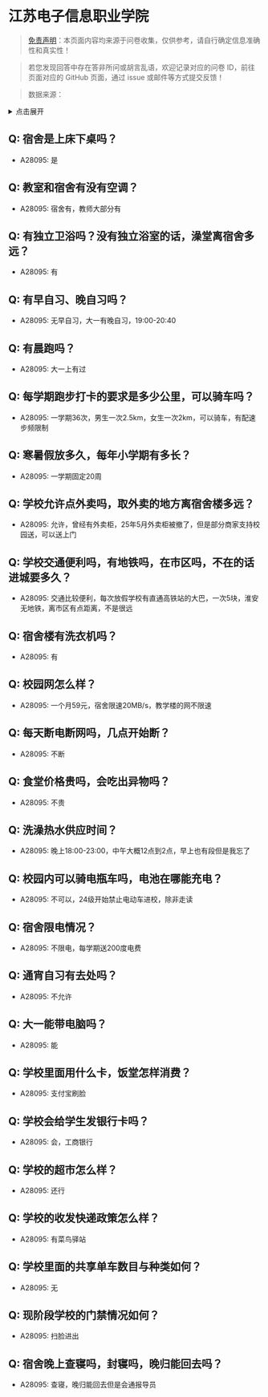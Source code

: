 # 江苏电子信息职业学院

> [免责声明](https://colleges.chat/#_3)：本页面内容均来源于问卷收集，仅供参考，请自行确定信息准确性和真实性！

> 若您发现回答中存在答非所问或胡言乱语，欢迎记录对应的问卷 ID，前往页面对应的 GitHub 页面，通过 issue 或邮件等方式提交反馈！

> 数据来源：

<details><summary>点击展开</summary>
<ul>
<li>A28095: mcfywb@163.com (2025 年 05 月)</li>
</ul>
</details>

## Q: 宿舍是上床下桌吗？

- A28095: 是

## Q: 教室和宿舍有没有空调？

- A28095: 宿舍有，教师大部分有

## Q: 有独立卫浴吗？没有独立浴室的话，澡堂离宿舍多远？

- A28095: 有

## Q: 有早自习、晚自习吗？

- A28095: 无早自习，大一有晚自习，19:00-20:40

## Q: 有晨跑吗？

- A28095: 大一上有过

## Q: 每学期跑步打卡的要求是多少公里，可以骑车吗？

- A28095: 一学期36次，男生一次2.5km，女生一次2km，可以骑车，有配速步频限制

## Q: 寒暑假放多久，每年小学期有多长？

- A28095: 一学期固定20周

## Q: 学校允许点外卖吗，取外卖的地方离宿舍楼多远？

- A28095: 允许，曾经有外卖柜，25年5月外卖柜被撤了，但是部分商家支持校园送，可以送上门

## Q: 学校交通便利吗，有地铁吗，在市区吗，不在的话进城要多久？

- A28095: 交通比较便利，每次放假学校有直通高铁站的大巴，一次5块，淮安无地铁，离市区有点距离，不是很远

## Q: 宿舍楼有洗衣机吗？

- A28095: 有

## Q: 校园网怎么样？

- A28095: 一个月59元，宿舍限速20MB/s，教学楼的网不限速

## Q: 每天断电断网吗，几点开始断？

- A28095: 不断

## Q: 食堂价格贵吗，会吃出异物吗？

- A28095: 不贵

## Q: 洗澡热水供应时间？

- A28095: 晚上18:00-23:00，中午大概12点到2点，早上也有段但是我忘了

## Q: 校园内可以骑电瓶车吗，电池在哪能充电？

- A28095: 不可以，24级开始禁止电动车进校，除非走读

## Q: 宿舍限电情况？

- A28095: 不限电，每学期送200度电费

## Q: 通宵自习有去处吗？

- A28095: 不允许

## Q: 大一能带电脑吗？

- A28095: 能

## Q: 学校里面用什么卡，饭堂怎样消费？

- A28095: 支付宝刷脸

## Q: 学校会给学生发银行卡吗？

- A28095: 会，工商银行

## Q: 学校的超市怎么样？

- A28095: 还行

## Q: 学校的收发快递政策怎么样？

- A28095: 有菜鸟驿站

## Q: 学校里面的共享单车数目与种类如何？

- A28095: 无

## Q: 现阶段学校的门禁情况如何？

- A28095: 扫脸进出

## Q: 宿舍晚上查寝吗，封寝吗，晚归能回去吗？

- A28095: 查寝，晚归能回去但是会通报导员

